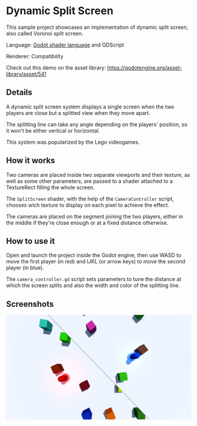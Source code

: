 # Dynamic Split Screen

This sample project showcases an implementation of dynamic
split screen, also called Voronoi split screen.

Language: [Godot shader language](https://docs.godotengine.org/en/latest/tutorials/shaders/shader_reference/shading_language.html) and GDScript

Renderer: Compatibility

Check out this demo on the asset library: https://godotengine.org/asset-library/asset/541

## Details

A dynamic split screen system displays a single screen when
the two players are close but a splitted view when they move apart.

The splitting line can take any angle depending on the players'
position, so it won't be either vertical or horizontal.

This system was popularized by the Lego videogames.

## How it works

Two cameras are placed inside two separate viewports and their
texture, as well as some other parameters, are passed to a
shader attached to a TextureRect filling the whole screen.

The `SplitScreen` shader, with the help of the `CameraController`
script, chooses wich texture to display on each pixel to
achieve the effect.

The cameras are placed on the segment joining the two players,
either in the middle if they're close enough or at a fixed
distance otherwise.

## How to use it

Open and launch the project inside the Godot engine, then
use WASD to move the first player (in red) and IJKL (or arrow keys)
to move the second player (in blue).

The `camera_controller.gd` script sets parameters to tune the distance at
which the screen splits and also the width and color of
the splitting line.

## Screenshots

![Screenshots](screenshots/dynamic_split_screen.webp)
